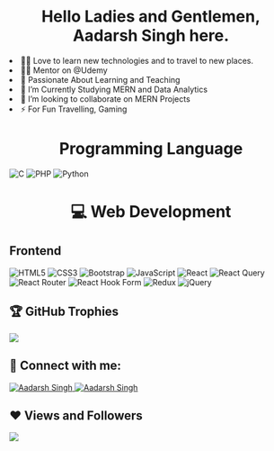 <h1 align="center">Hello Ladies and Gentlemen, Aadarsh Singh here.</h1>
<li>👨‍💻 Love to learn new technologies and to travel to new places.</li>
<li>👨‍🏫 Mentor on @Udemy</li>
<li>🚀 Passionate About Learning and Teaching</li>
<li>📘 I’m Currently Studying MERN and Data Analytics</li>
<li>👯 I’m looking to collaborate on MERN Projects</li>
<li>⚡ For Fun Travelling, Gaming</li>
<!---------------Programming Language Section--------------->
<h1 align="center">Programming Language</h1>

![C](https://img.shields.io/badge/c-%2300599C.svg?style=for-the-badge&logo=c&logoColor=white)
![PHP](https://img.shields.io/badge/php-%23777BB4.svg?style=for-the-badge&logo=php&logoColor=white) 
![Python](https://img.shields.io/badge/python-3670A0?style=for-the-badge&logo=python&logoColor=ffdd54)

<!---------------Web Development Section--------------->
<h1 align="center">💻 Web Development</h1>
<!-----Front-End Web Development----->
<h2>Frontend</h2>

![HTML5](https://img.shields.io/badge/html5-%23E34F26.svg?style=for-the-badge&logo=html5&logoColor=white) 
![CSS3](https://img.shields.io/badge/css3-%231572B6.svg?style=for-the-badge&logo=css3&logoColor=white) 
![Bootstrap](https://img.shields.io/badge/bootstrap-%238511FA.svg?style=for-the-badge&logo=bootstrap&logoColor=white)
![JavaScript](https://img.shields.io/badge/javascript-%23323330.svg?style=for-the-badge&logo=javascript&logoColor=%23F7DF1E) 
![React](https://img.shields.io/badge/react-%2320232a.svg?style=for-the-badge&logo=react&logoColor=%2361DAFB) 
![React Query](https://img.shields.io/badge/-React%20Query-FF4154?style=for-the-badge&logo=react%20query&logoColor=white) 
![React Router](https://img.shields.io/badge/React_Router-CA4245?style=for-the-badge&logo=react-router&logoColor=white) 
![React Hook Form](https://img.shields.io/badge/React%20Hook%20Form-%23EC5990.svg?style=for-the-badge&logo=reacthookform&logoColor=white) 
![Redux](https://img.shields.io/badge/redux-%23593d88.svg?style=for-the-badge&logo=redux&logoColor=white) 
![jQuery](https://img.shields.io/badge/jquery-%230769AD.svg?style=for-the-badge&logo=jquery&logoColor=white) 
## 🏆 GitHub Trophies
![](https://github-profile-trophy.vercel.app/?username=iam-aadarshSingh&theme=radical&no-frame=false&no-bg=true&margin-w=4)

<h2>📧 Connect with me:</h2>
<a href="https://www.linkedin.com/in/hi-aadarshsingh/" target="_blank">
  <img src="https://img.shields.io/badge/LinkedIn-0077B5?style=for-the-badge&logo=linkedin&logoColor=white" alt="Aadarsh Singh"/>
  <a href="mailto:aadarsh4492@gmail.com" target="_blank">
  <img src="https://img.shields.io/badge/Email-D14836?style=for-the-badge&logo=gmail&logoColor=white" alt="Aadarsh Singh" />
 </a> 
<h2>❤ Views and Followers</h2>

[![](https://visitcount.itsvg.in/api?id=iam-aadarshSingh&icon=7&color=9)](https://visitcount.itsvg.in)
